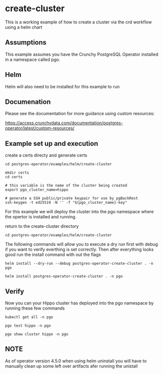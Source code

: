 # create-cluster

This is a working example of how to create a cluster via the crd workflow
using a helm chart

## Assumptions
This example assumes you have the Crunchy PostgreSQL Operator installed
in a namespace called pgo.  

## Helm
Helm will also need to be installed for this example to run

## Documenation
Please see the documentation for more guidance using custom resources:

https://access.crunchydata.com/documentation/postgres-operator/latest/custom-resources/


## Example set up and execution
create a certs directy and generate certs
```
cd postgres-operator/examples/helm/create-cluster

mkdir certs
cd certs

# this variable is the name of the cluster being created
export pgo_cluster_name=hippo

# generate a SSH public/private keypair for use by pgBackRest
ssh-keygen -t ed25519 -N '' -f "${pgo_cluster_name}-key"

```
For this example we will deploy the cluster into the pgo
namespace where the opertor is installed and running.

return to the create-cluster directory
```
cd postgres-operator/examples/helm/create-cluster
```

The following commands will allow you to execute a dry run first with debug 
if you want to verify everthing is set correctly. Then after everything looks good 
run the install command with out the flags
```
helm install --dry-run --debug postgres-operator-create-cluster . -n pgo

helm install postgres-operator-create-cluster . -n pgo
```
## Verify
Now you can your Hippo cluster has deployed into the pgo
namespace by running these few commands

```
kubectl get all -n pgo

pgo test hippo -n pgo

pgo show cluster hippo -n pgo
```
## NOTE
As of operator version 4.5.0 when using helm uninstall you will have to manually
clean up some left over artifacts afer running the unistall

